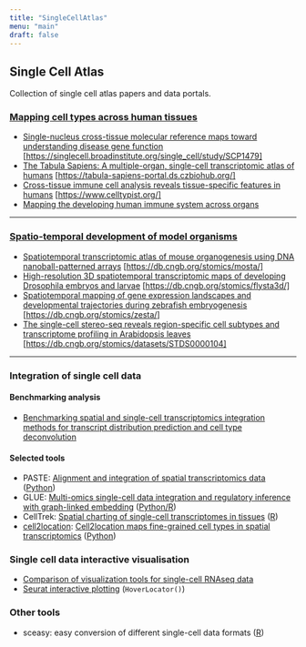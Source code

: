 ```yaml
---
title: "SingleCellAtlas"
menu: "main"
draft: false
---
```


## Single Cell Atlas

Collection of single cell atlas papers and data portals.

### [Mapping cell types across human tissues](https://www.science.org/doi/10.1126/science.abq2116)

- [Single-nucleus cross-tissue molecular reference maps toward understanding disease gene function](https://www.science.org/doi/10.1126/science.abl4290) [https://singlecell.broadinstitute.org/single_cell/study/SCP1479]
- [The Tabula Sapiens: A multiple-organ, single-cell transcriptomic atlas of humans](https://www.science.org/doi/10.1126/science.abl4896) [https://tabula-sapiens-portal.ds.czbiohub.org/]
- [Cross-tissue immune cell analysis reveals tissue-specific features in humans](https://www.science.org/doi/10.1126/science.abl5197) [https://www.celltypist.org/]
- [Mapping the developing human immune system across organs](https://www.science.org/doi/10.1126/science.abo0510)


***

### [Spatio-temporal development of model organisms](https://www.cell.com/consortium/spatiotemporal-omics)

- [Spatiotemporal transcriptomic atlas of mouse organogenesis using DNA nanoball-patterned arrays](https://www.cell.com/cell/fulltext/S0092-8674(22)00399-3) [https://db.cngb.org/stomics/mosta/]
- [High-resolution 3D spatiotemporal transcriptomic maps of developing Drosophila embryos and larvae](https://www.cell.com/developmental-cell/fulltext/S1534-5807(22)00246-5) [https://db.cngb.org/stomics/flysta3d/]
- [Spatiotemporal mapping of gene expression landscapes and developmental trajectories during zebrafish embryogenesis](https://www.cell.com/developmental-cell/fulltext/S1534-5807(22)00249-0) [https://db.cngb.org/stomics/zesta/]
- [The single-cell stereo-seq reveals region-specific cell subtypes and transcriptome profiling in Arabidopsis leaves](https://www.cell.com/developmental-cell/fulltext/S1534-5807(22)00251-9) [https://db.cngb.org/stomics/datasets/STDS0000104]


***

### Integration of single cell data

#### Benchmarking analysis

- [Benchmarking spatial and single-cell transcriptomics integration methods for transcript distribution prediction and cell type deconvolution](https://www.nature.com/articles/s41592-022-01480-9)

#### Selected tools
- PASTE: [Alignment and integration of spatial transcriptomics data](https://www.nature.com/articles/s41592-022-01459-6) ([Python](https://github.com/raphael-group/paste))
- GLUE: [Multi-omics single-cell data integration and regulatory inference with graph-linked embedding](https://www.nature.com/articles/s41587-022-01284-4) ([Python/R](https://github.com/gao-lab/GLUE))
- CellTrek: [Spatial charting of single-cell transcriptomes in tissues](https://www.nature.com/articles/s41587-022-01233-1) ([R](https://github.com/navinlabcode/CellTrek))
- [cell2location](https://cell2location.readthedocs.io/en/latest/): [Cell2location maps fine-grained cell types in spatial transcriptomics](https://www.nature.com/articles/s41587-021-01139-4) ([Python](https://github.com/BayraktarLab/cell2location/))

### Single cell data interactive visualisation

- [Comparison of visualization tools for single-cell RNAseq data](https://academic.oup.com/nargab/article/2/3/lqaa052/5877814)
- [Seurat interactive plotting](https://satijalab.org/seurat/articles/visualization_vignette.html#interactive-plotting-features-1) (`HoverLocator()`)

### Other tools

- sceasy: easy conversion of different single-cell data formats ([R](https://github.com/cellgeni/sceasy))
